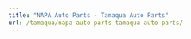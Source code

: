 ```yaml
---
title: "NAPA Auto Parts - Tamaqua Auto Parts"
url: /tamaqua/napa-auto-parts-tamaqua-auto-parts/
---
```

